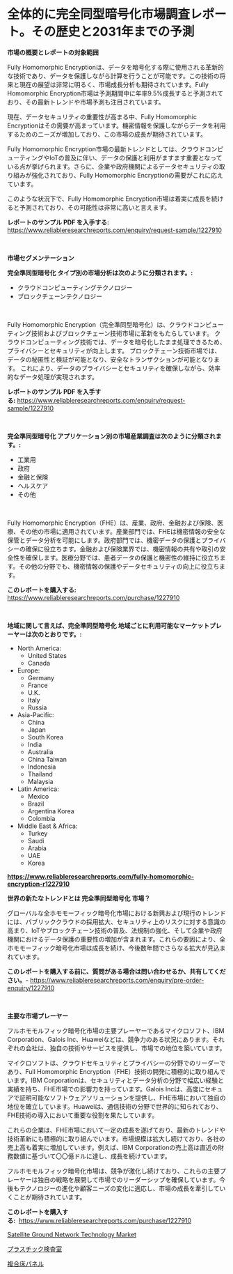 <p><h1>全体的に完全同型暗号化市場調査レポート。その歴史と2031年までの予測</h1></p><p><strong>市場の概要とレポートの対象範囲</strong></p>
<p><p>Fully Homomorphic Encryptionは、データを暗号化する際に使用される革新的な技術であり、データを保護しながら計算を行うことが可能です。この技術の将来と現在の展望は非常に明るく、市場成長分析も期待されています。Fully Homomorphic Encryption市場は予測期間中に年率9.5%成長すると予測されており、その最新トレンドや市場予測も注目されています。</p><p>現在、データセキュリティの重要性が高まる中、Fully Homomorphic Encryptionはその需要が高まっています。機密情報を保護しながらデータを利用するためのニーズが増加しており、この市場の成長が期待されています。</p><p>Fully Homomorphic Encryption市場の最新トレンドとしては、クラウドコンピューティングやIoTの普及に伴い、データの保護と利用がますます重要となっている点が挙げられます。さらに、企業や政府機関によるデータセキュリティの取り組みが強化されており、Fully Homomorphic Encryptionの需要がこれに応えています。</p><p>このような状況下で、Fully Homomorphic Encryption市場は着実に成長を続けると予測されており、その可能性は非常に高いと言えます。</p></p>
<p><strong>レポートのサンプル PDF を入手する:</strong> <a href="https://www.reliableresearchreports.com/enquiry/request-sample/1227910">https://www.reliableresearchreports.com/enquiry/request-sample/1227910</a></p>
<p>&nbsp;</p>
<p><strong>市場セグメンテーション</strong></p>
<p><strong>完全準同型暗号化 タイプ別の市場分析は次のように分類されます。:</strong></p>
<p><ul><li>クラウドコンピューティングテクノロジー</li><li>ブロックチェーンテクノロジー</li></ul></p>
<p>&nbsp;</p>
<p><p>Fully Homomorphic Encryption（完全準同型暗号化）は、クラウドコンピューティング技術およびブロックチェーン技術市場に革新をもたらしています。 クラウドコンピューティング技術では、データを暗号化したまま処理できるため、プライバシーとセキュリティが向上します。 ブロックチェーン技術市場では、データの秘匿性と検証が可能となり、安全なトランザクションが可能となります。 これにより、データのプライバシーとセキュリティを確保しながら、効率的なデータ処理が実現されます。</p></p>
<p><strong>レポートのサンプル PDF を入手する:</strong>&nbsp;<a href="https://www.reliableresearchreports.com/enquiry/request-sample/1227910">https://www.reliableresearchreports.com/enquiry/request-sample/1227910</a></p>
<p>&nbsp;</p>
<p><strong> 完全準同型暗号化 アプリケーション別の市場産業調査は次のように分類されます。:</strong></p>
<p><ul><li>工業用</li><li>政府</li><li>金融と保険</li><li>ヘルスケア</li><li>その他</li></ul></p>
<p>&nbsp;</p>
<p><p>Fully Homomorphic Encryption（FHE）は、産業、政府、金融および保険、医療、その他の市場に適用されています。産業部門では、FHEは機密情報の安全な保管とデータ分析を可能にします。政府部門では、機密データの保護とプライバシーの確保に役立ちます。金融および保険業界では、機密情報の共有や取引の安全性を確保します。医療分野では、患者データの保護と機密性の維持に役立ちます。その他の分野でも、機密情報の保護やデータセキュリティの向上に役立ちます。</p></p>
<p><strong>このレポートを購入する:</strong>&nbsp; <a href="https://www.reliableresearchreports.com/purchase/1227910">https://www.reliableresearchreports.com/purchase/1227910</a></p>
<p>&nbsp;</p>
<p><strong>地域に関して言えば、完全準同型暗号化 地域ごとに利用可能なマーケットプレーヤーは次のとおりです。:</strong></p>
<p><ul>
    <li>
        North America:
        <ul>
            <li>United States</li>
            <li>Canada</li>
        </ul>
    </li>
    <li>
        Europe:
        <ul>
            <li>Germany</li>
            <li>France</li>
            <li>U.K.</li>
            <li>Italy</li>
            <li>Russia</li>
        </ul>
    </li>
    <li>
        Asia-Pacific:
        <ul>
            <li>China</li>
            <li>Japan</li>
            <li>South Korea</li>
            <li>India</li>
            <li>Australia</li>
            <li>China Taiwan</li>
            <li>Indonesia</li>
            <li>Thailand</li>
            <li>Malaysia</li>
        </ul>
    </li>
    <li>
        Latin America:
        <ul>
            <li>Mexico</li>
            <li>Brazil</li>
            <li>Argentina Korea</li>
            <li>Colombia</li>
        </ul>
    </li>
    <li>
        Middle East & Africa:
        <ul>
            <li>Turkey</li>
            <li>Saudi</li>
            <li>Arabia</li>
            <li>UAE</li>
            <li>Korea</li>
        </ul>
    </li>
    </ul></p>
<p><strong><a href="https://www.reliableresearchreports.com/fully-homomorphic-encryption-r1227910">https://www.reliableresearchreports.com/fully-homomorphic-encryption-r1227910</a></strong>&nbsp;</p>
<p><strong>世界の新たなトレンドとは 完全準同型暗号化 市場？</strong></p>
<p><p>グローバルな全ホモモーフィック暗号化市場における新興および現行のトレンドには、パブリッククラウドの採用拡大、セキュリティ上のリスクに対する意識の高まり、IoTやブロックチェーン技術の普及、法規制の強化、そして企業や政府機関におけるデータ保護の重要性の増加が含まれます。これらの要因により、全ホモモーフィック暗号化市場は成長を続け、今後数年間でさらなる拡大が見込まれています。</p></p>
<p><strong>このレポートを購入する前に、質問がある場合は問い合わせるか、共有してください。</strong>- <a href="https://www.reliableresearchreports.com/enquiry/pre-order-enquiry/1227910">https://www.reliableresearchreports.com/enquiry/pre-order-enquiry/1227910</a></p>
<p>&nbsp;</p>
<p><strong>主要な市場プレーヤー</strong></p>
<p><p>フルホモモルフィック暗号化市場の主要プレーヤーであるマイクロソフト、IBM Corporation、Galois Inc、Huaweiなどは、競争力のある状況にあります。それぞれの会社は、独自の技術やサービスを提供し、市場での地位を築いています。</p><p>マイクロソフトは、クラウドセキュリティとプライバシーの分野でのリーダーであり、Full Homomorphic Encryption（FHE）技術の開発に積極的に取り組んでいます。IBM Corporationは、セキュリティとデータ分析の分野で幅広い経験と実績を持ち、FHE市場での影響力を持っています。Galois Incは、高度にセキュアで証明可能なソフトウェアソリューションを提供し、FHE市場において独自の地位を確立しています。Huaweiは、通信技術の分野で世界的に知られており、FHE技術の導入において重要な役割を果たしています。</p><p>これらの企業は、FHE市場において一定の成長を遂げており、最新のトレンドや技術革新にも積極的に取り組んでいます。市場規模は拡大し続けており、各社の売上高も着実に増加しています。例えば、IBM Corporationの売上高は直近の財務数値に基づいて〇〇億ドルに達し、成長を続けています。</p><p>フルホモモルフィック暗号化市場は、競争が激化し続けており、これらの主要プレーヤーは独自の戦略を展開して市場でのリーダーシップを確保しています。今後もテクノロジーの進化や顧客ニーズの変化に適応し、市場の成長を牽引していくことが期待されています。</p></p>
<p><strong>このレポートを購入する:</strong>&nbsp;&nbsp;<a href="https://www.reliableresearchreports.com/purchase/1227910">https://www.reliableresearchreports.com/purchase/1227910</a></p>
<p><p><a href="https://pretty-mail-caf.notion.site/Satellite-Ground-Network-Technology-Market-Size-Market-Outlook-and-Market-Forecast-2024-to-2031-89eaa626d353486aa03904f337852285">Satellite Ground Network Technology Market</a></p><p><a href="https://medium.com/@antonehyatt1/%E3%83%97%E3%83%A9%E3%82%B9%E3%83%81%E3%83%83%E3%82%AF%E6%A4%9C%E6%9F%BB%E3%83%81%E3%83%A3%E3%83%B3%E3%83%90%E3%83%BC%E3%83%9E%E3%83%BC%E3%82%B1%E3%83%83%E3%83%88%E3%81%AE%E5%B8%82%E5%A0%B4%E8%A6%8F%E6%A8%A1%E3%81%A8%E5%B8%82%E5%A0%B4%E5%8B%95%E5%90%91-%E5%AE%8C%E5%85%A8%E3%81%AA%E7%94%A3%E6%A5%AD%E6%A6%82%E6%B3%81-2024%E5%B9%B4%E3%81%8B%E3%82%892031%E5%B9%B4%E3%81%BE%E3%81%A7-3910564f5c24">プラスチック検査室</a></p><p><a href="https://medium.com/@chloeconn80/%E8%A4%87%E5%90%88%E3%83%95%E3%83%AD%E3%82%A2%E3%83%91%E3%83%8D%E3%83%AB%E5%B8%82%E5%A0%B4-%E7%AB%B6%E4%BA%89%E5%88%86%E6%9E%90-%E5%B8%82%E5%A0%B4%E5%8B%95%E5%90%91-2031%E5%B9%B4%E3%81%BE%E3%81%A7%E3%81%AE%E4%BA%88%E6%B8%AC-a87dab5a4f23">複合床パネル</a></p></p>